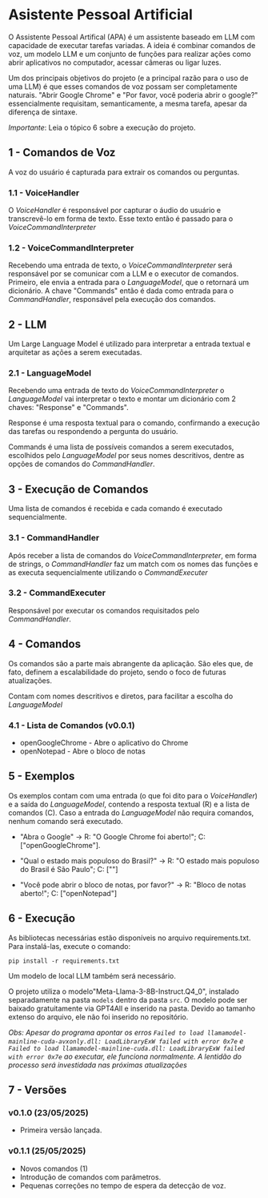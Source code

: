# Asistente Pessoal Artificial
O Assistente Pessoal Artifical (APA) é um assistente baseado em LLM com capacidade de executar tarefas variadas. A ideia é combinar comandos de voz, um modelo LLM e um conjunto de funções para realizar ações como abrir aplicativos no computador, acessar câmeras ou ligar luzes.

Um dos principais objetivos do projeto (e a principal razão para o uso de uma LLM) é que esses comandos de voz possam ser completamente naturais. "Abrir Google Chrome" e "Por favor, você poderia abrir o google?" essencialmente requisitam, semanticamente, a mesma tarefa, apesar da diferença de sintaxe.

*Importante*: Leia o tópico 6 sobre a execução do projeto.
## 1 - Comandos de Voz
A voz do usuário é capturada para extrair os comandos ou perguntas.

### 1.1 - VoiceHandler
O *VoiceHandler* é responsável por capturar o áudio do usuário e transcrevê-lo em forma de texto. Esse texto então é passado para o *VoiceCommandInterpreter*

### 1.2 - VoiceCommandInterpreter
Recebendo uma entrada de texto, o *VoiceCommandInterpreter* será responsável por se comunicar com a LLM e o executor de comandos.
Primeiro, ele envia a entrada para o *LanguageModel*, que o retornará um dicionário. A chave "Commands" então é dada como entrada para o *CommandHandler*, responsável pela execução dos comandos.

## 2 - LLM
Um Large Language Model é utilizado para interpretar a entrada textual e arquitetar as ações a serem executadas.

### 2.1 - LanguageModel
Recebendo uma entrada de texto do *VoiceCommandInterpreter* o *LanguageModel* vai interpretar o texto e montar um dicionário com 2 chaves: "Response" e "Commands".

Response é uma resposta textual para o comando, confirmando a execução das tarefas ou respondendo a pergunta do usuário.

Commands é uma lista de possíveis comandos a serem executados, escolhidos pelo *LanguageModel* por seus nomes descritivos, dentre as opções de comandos do *CommandHandler*.

## 3 - Execução de Comandos
Uma lista de comandos é recebida e cada comando é executado sequencialmente.

### 3.1 - CommandHandler
Após receber a lista de comandos do *VoiceCommandInterpreter*, em forma de strings, o *CommandHandler* faz um match com os nomes das funções e as executa sequencialmente utilizando o *CommandExecuter*

### 3.2 - CommandExecuter
Responsável por executar os comandos requisitados pelo *CommandHandler*.

## 4 - Comandos
Os comandos são a parte mais abrangente da aplicação. São eles que, de fato, definem a escalabilidade do projeto, sendo o foco de futuras atualizações.

Contam com nomes descritivos e diretos, para facilitar a escolha do *LanguageModel*
### 4.1 - Lista de Comandos (v0.0.1)
* openGoogleChrome - Abre o aplicativo do Chrome
* openNotepad - Abre o bloco de notas

## 5 - Exemplos
Os exemplos contam com uma entrada (o que foi dito para o *VoiceHandler*) e a saída do *LanguageModel*, contendo a resposta textual (R) e a lista de comandos (C). Caso a entrada do *LanguageModel* não requira comandos, nenhum comando será executado.

* "Abra o Google" -> R: "O Google Chrome foi aberto!"; C: ["openGoogleChrome"].

* "Qual o estado mais populoso do Brasil?" -> R: "O estado mais populoso do Brasil é São Paulo"; C: [""]

* "Você pode abrir o bloco de notas, por favor?" -> R: "Bloco de notas aberto!"; C: ["openNotepad"]

## 6 - Execução
As bibliotecas necessárias estão disponíveis no arquivo requirements.txt. Para instalá-las, execute o comando:

`pip install -r requirements.txt`

Um modelo de local LLM também será necessário.

O projeto utiliza o modelo"Meta-Llama-3-8B-Instruct.Q4_0", instalado separadamente na pasta `models` dentro da pasta `src`. O modelo pode ser baixado gratuitamente via GPT4All e inserido na pasta. Devido ao tamanho extenso do arquivo, ele não foi inserido no repositório.

*Obs: Apesar do programa apontar os erros `Failed to load llamamodel-mainline-cuda-avxonly.dll: LoadLibraryExW failed with error 0x7e` e `Failed to load llamamodel-mainline-cuda.dll: LoadLibraryExW failed with error 0x7e` ao executar, ele funciona normalmente. A lentidão do processo será investidada nas próximas atualizações*

## 7 - Versões
### v0.1.0 (23/05/2025)
- Primeira versão lançada.

### v0.1.1 (25/05/2025)
- Novos comandos (1)
- Introdução de comandos com parâmetros.
- Pequenas correções no tempo de espera da detecção de voz.